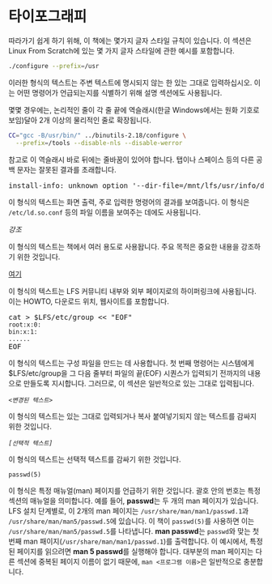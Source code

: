 # 타이포그래피

따라가기 쉽게 하기 위해, 이 책에는 몇가지 글자 스타일 규칙이 있습니다. 이 섹션은 Linux From Scratch에 있는 몇 가지 글자 스타일에 관한 예시를 포함합니다.

```sh
./configure --prefix=/usr
```

이러한 형식의 텍스트는 주변 텍스트에 명시되지 않는 한 있는 그대로 입력하십시오. 이는 어떤 명령어가 언급되는지를 식별하기 위해 설명 섹션에도 사용됩니다.


몇몇 경우에는, 논리적인 줄이 각 줄 끝에 역슬래시(한글 Windows에서는 원화 기호로 보임)달아 2개 이상의 물리적인 줄로 확장됩니다.

```sh
CC="gcc -B/usr/bin/" ../binutils-2.18/configure \
  --prefix=/tools --disable-nls --disable-werror
```


참고로 이 역슬래시 바로 뒤에는 줄바꿈이 있어야 합니다. 탭이나 스페이스 등의 다른 공백 문자는 잘못된 결과를 초래합니다.

<pre>install-info: unknown option '--dir-file=/mnt/lfs/usr/info/dir'
</pre>

이 형식의 텍스트는 화면 출력, 주로 입력한 명령어의 결과를 보여줍니다. 이 형식은 `/etc/ld.so.conf` 등의 파일 이름을 보여주는 데에도 사용됩니다.


*강조*


이 형식의 텍스트는 책에서 여러 용도로 사용돱니다. 주요 목적은 중요한 내용을 강조하기 위한 것입니다.


[여기](http://www.linuxfromscratch.org)


이 형식의 텍스트는 LFS 커뮤니티 내부와 외부 페이지로의 하이퍼링크에 사용됩니다. 이는 HOWTO, 다운로드 위치, 웹사이트를 포함합니다.


<pre>
cat > $LFS/etc/group << "EOF"
<code>root:x:0:
bin:x:1:
......</code>
EOF
</pre>

이 형식의 텍스트는 구성 파일을 만드는 데 사용합니다. 첫 번째 명령어는 시스템에게 $LFS/etc/group을 그 다음 줄부터 파일의 끝(EOF) 시퀀스가 입력되기 전까지의 내용으로 만들도록 지시합니다. 그러므로, 이 섹션은 일반적으로 있는 그대로 입력됩니다.


*`<변경된 텍스트>`*

이 형식의 텍스트는 있는 그대로 입력되거나 복사 붙여넣기되지 않는 텍스트를 감싸지 위한 것입니다.

*`[선택적 텍스트]`*

이 형식의 텍스트는 선택적 텍스트를 감싸기 위한 것입니다.

`passwd(5)`

이 형식은 특정 매뉴얼(man) 페이지를 언급하기 위한 것입니다. 괄호 안의 번호는 특정 섹션의 매뉴얼을 의미합니다. 예를 들어, **passwd**는 두 개의 man 페이지가 있습니다. LFS 설치 단계별로, 이 2개의 man 페이지는 `/usr/share/man/man1/passwd.1`과 `/usr/share/man/man5/passwd.5`에 있습니다. 이 책이 `passwd(5)`를 사용하면 이는 `/usr/share/man/man5/passwd.5`를 나타냅니다. **man passwd**는 `passwd`와 맞는 첫 번째 man 패이지(`/usr/share/man/man1/passwd.1`)를 출력합니다. 이 예시에서, 특정된 페이지를 읽으려면 **man 5 passwd**를 실행해야 합니다. 대부분의 man 페이지는 다른 섹션에 중복된 페이지 이름이 없기 때문에, `man <프로그램 이름>`은 일반적으로 충분합니다.